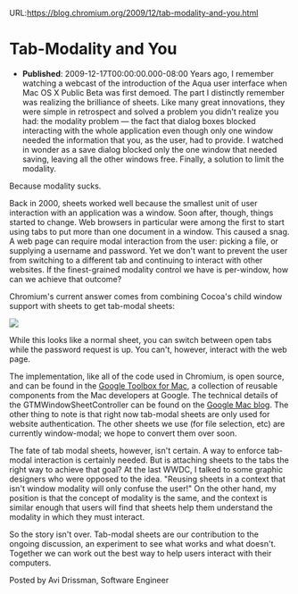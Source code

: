 URL:https://blog.chromium.org/2009/12/tab-modality-and-you.html
# Tab-Modality and You
- **Published**: 2009-12-17T00:00:00.000-08:00
Years ago, I remember watching a webcast of the introduction of the Aqua user interface when Mac OS X Public Beta was first demoed. The part I distinctly remember was realizing the brilliance of sheets. Like many great innovations, they were simple in retrospect and solved a problem you didn't realize you had: the modality problem — the fact that dialog boxes blocked interacting with the whole application even though only one window needed the information that you, as the user, had to provide. I watched in wonder as a save dialog blocked only the one window that needed saving, leaving all the other windows free. Finally, a solution to limit the modality.

Because modality sucks.

Back in 2000, sheets worked well because the smallest unit of user interaction with an application was a window. Soon after, though, things started to change. Web browsers in particular were among the first to start using tabs to put more than one document in a window. This caused a snag. A web page can require modal interaction from the user: picking a file, or supplying a username and password. Yet we don't want to prevent the user from switching to a different tab and continuing to interact with other websites. If the finest-grained modality control we have is per-window, how can we achieve that outcome?

Chromium's current answer comes from combining Cocoa's child window support with sheets to get tab-modal sheets:

[![](https://blogger.googleusercontent.com/img/b/R29vZ2xl/AVvXsEidWzdHjhgogd7Rj88I5vQFI7pd8yhs4HExnLaMGQv9mZN1OQ2VnltFObVxO9AOQt4tFGQ5RMo6J6oqw8UyskywG_bogQ3e-dBVTHSIO6fUlOC0T-LZAYJDsplfI-3QDj_py6ktOVcX-63N/s400/chrome_mac.png)](https://blogger.googleusercontent.com/img/b/R29vZ2xl/AVvXsEidWzdHjhgogd7Rj88I5vQFI7pd8yhs4HExnLaMGQv9mZN1OQ2VnltFObVxO9AOQt4tFGQ5RMo6J6oqw8UyskywG_bogQ3e-dBVTHSIO6fUlOC0T-LZAYJDsplfI-3QDj_py6ktOVcX-63N/s1600-h/chrome_mac.png)

While this looks like a normal sheet, you can switch between open tabs while the password request is up. You can't, however, interact with the web page.

The implementation, like all of the code used in Chromium, is open source, and can be found in the [Google Toolbox for Mac](http://code.google.com/p/google-toolbox-for-mac/), a collection of reusable components from the Mac developers at Google. The technical details of the GTMWindowSheetController can be found on the [Google Mac blog](http://googlemac.blogspot.com/2009/12/cocoa-and-tab-modality.html). The other thing to note is that right now tab-modal sheets are only used for website authentication. The other sheets we use (for file selection, etc) are currently window-modal; we hope to convert them over soon.

The fate of tab modal sheets, however, isn't certain. A way to enforce tab-modal interaction is certainly needed. But is attaching sheets to the tabs the right way to achieve that goal? At the last WWDC, I talked to some graphic designers who were opposed to the idea. "Reusing sheets in a context that isn't window modality will only confuse the user!" On the other hand, my position is that the concept of modality is the same, and the context is similar enough that users will find that sheets help them understand the modality in which they must interact.

So the story isn't over. Tab-modal sheets are our contribution to the ongoing discussion, an experiment to see what works and what doesn't. Together we can work out the best way to help users interact with their computers.

Posted by Avi Drissman, Software Engineer